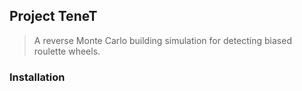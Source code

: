 ## Project TeneT
> A reverse Monte Carlo building simulation for detecting biased roulette wheels.

### Installation
```

```
